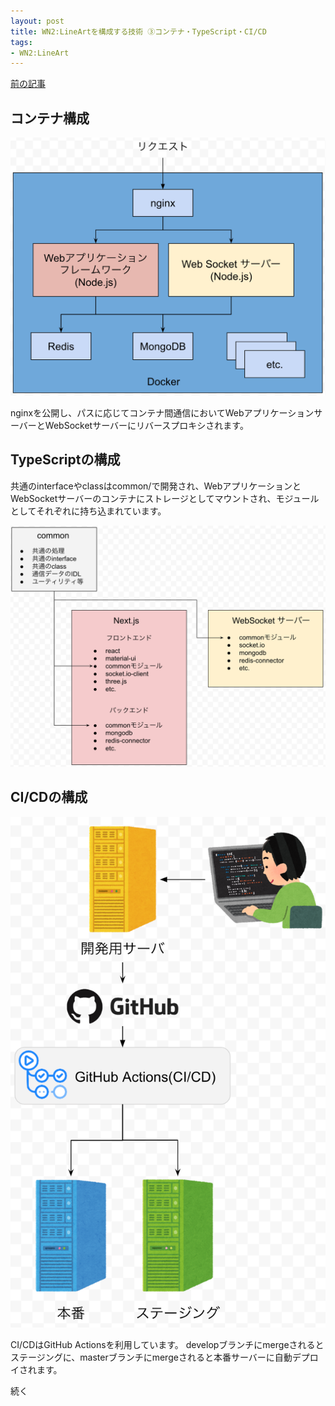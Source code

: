```yaml
---
layout: post
title: WN2:LineArtを構成する技術 ③コンテナ・TypeScript・CI/CD
tags:
- WN2:LineArt
---
```


[前の記事](./2020-08-23-wn2la-architecutre-2.md)

## コンテナ構成

![](../images/20200822/wn2la-architecture-container.png)

nginxを公開し、パスに応じてコンテナ間通信においてWebアプリケーションサーバーとWebSocketサーバーにリバースプロキシされます。

## TypeScriptの構成

共通のinterfaceやclassはcommon/で開発され、WebアプリケーションとWebSocketサーバーのコンテナにストレージとしてマウントされ、モジュールとしてそれぞれに持ち込まれています。

![](../images/20200822/wn2la-architecutre-typescript.png)

## CI/CDの構成

![](../images/20200822/wn2la-architecture-cicd.png)

CI/CDはGitHub Actionsを利用しています。
developブランチにmergeされるとステージングに、masterブランチにmergeされると本番サーバーに自動デプロイされます。


続く
